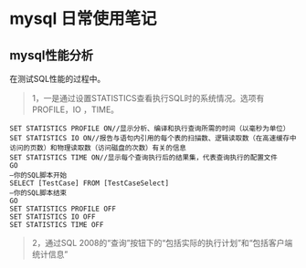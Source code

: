 # mysql 日常使用笔记

## mysql性能分析
在测试SQL性能的过程中。
>1，一是通过设置STATISTICS查看执行SQL时的系统情况。选项有PROFILE，IO ，TIME。

```实例如下：
SET STATISTICS PROFILE ON//显示分析、编译和执行查询所需的时间（以毫秒为单位）
SET STATISTICS IO ON//报告与语句内引用的每个表的扫描数、逻辑读取数（在高速缓存中访问的页数）和物理读取数（访问磁盘的次数）有关的信息
SET STATISTICS TIME ON//显示每个查询执行后的结果集，代表查询执行的配置文件
GO
–你的SQL脚本开始
SELECT [TestCase] FROM [TestCaseSelect]
–你的SQL脚本结束
GO
SET STATISTICS PROFILE OFF
SET STATISTICS IO OFF
SET STATISTICS TIME OFF
```
>2，通过SQL 2008的“查询”按钮下的“包括实际的执行计划”和“包括客户端统计信息”